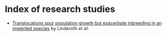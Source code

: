 Index of research studies
=========================

* [Translocations spur population growth but exacerbate inbreeding in an imperiled species](./Mosaic_FSJ) by Linderoth *et al.*
